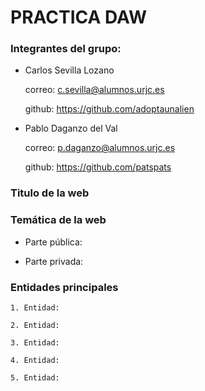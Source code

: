 # PRACTICA DAW

### Integrantes del grupo:

+ Carlos Sevilla Lozano

  correo: c.sevilla@alumnos.urjc.es
  
  github: https://github.com/adoptaunalien
  
+ Pablo Daganzo del Val

  correo: p.daganzo@alumnos.urjc.es
  
  github: https://github.com/patspats

### Titulo de la web

### Temática de la web

+ Parte pública:
    
+ Parte privada:
    
### Entidades principales

    1. Entidad:
    
    2. Entidad:
    
    3. Entidad:
    
    4. Entidad:
    
    5. Entidad:
    
    


